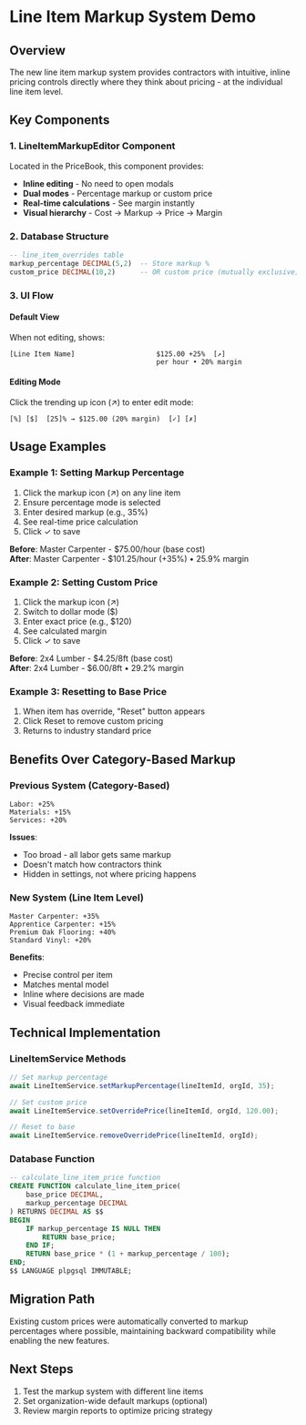 # Line Item Markup System Demo

## Overview
The new line item markup system provides contractors with intuitive, inline pricing controls directly where they think about pricing - at the individual line item level.

## Key Components

### 1. LineItemMarkupEditor Component
Located in the PriceBook, this component provides:
- **Inline editing** - No need to open modals
- **Dual modes** - Percentage markup or custom price
- **Real-time calculations** - See margin instantly
- **Visual hierarchy** - Cost → Markup → Price → Margin

### 2. Database Structure
```sql
-- line_item_overrides table
markup_percentage DECIMAL(5,2)  -- Store markup %
custom_price DECIMAL(10,2)      -- OR custom price (mutually exclusive)
```

### 3. UI Flow

#### Default View
When not editing, shows:
```
[Line Item Name]                    $125.00 +25%  [↗]
                                    per hour • 20% margin
```

#### Editing Mode
Click the trending up icon (↗) to enter edit mode:
```
[%] [$]  [25]% → $125.00 (20% margin)  [✓] [✗]
```

## Usage Examples

### Example 1: Setting Markup Percentage
1. Click the markup icon (↗) on any line item
2. Ensure percentage mode is selected
3. Enter desired markup (e.g., 35%)
4. See real-time price calculation
5. Click ✓ to save

**Before**: Master Carpenter - $75.00/hour (base cost)  
**After**: Master Carpenter - $101.25/hour (+35%) • 25.9% margin

### Example 2: Setting Custom Price
1. Click the markup icon (↗)
2. Switch to dollar mode ($)
3. Enter exact price (e.g., $120)
4. See calculated margin
5. Click ✓ to save

**Before**: 2x4 Lumber - $4.25/8ft (base cost)  
**After**: 2x4 Lumber - $6.00/8ft • 29.2% margin

### Example 3: Resetting to Base Price
1. When item has override, "Reset" button appears
2. Click Reset to remove custom pricing
3. Returns to industry standard price

## Benefits Over Category-Based Markup

### Previous System (Category-Based)
```
Labor: +25%
Materials: +15%
Services: +20%
```
**Issues**: 
- Too broad - all labor gets same markup
- Doesn't match how contractors think
- Hidden in settings, not where pricing happens

### New System (Line Item Level)
```
Master Carpenter: +35%
Apprentice Carpenter: +15%
Premium Oak Flooring: +40%
Standard Vinyl: +20%
```
**Benefits**:
- Precise control per item
- Matches mental model
- Inline where decisions are made
- Visual feedback immediate

## Technical Implementation

### LineItemService Methods
```typescript
// Set markup percentage
await LineItemService.setMarkupPercentage(lineItemId, orgId, 35);

// Set custom price
await LineItemService.setOverridePrice(lineItemId, orgId, 120.00);

// Reset to base
await LineItemService.removeOverridePrice(lineItemId, orgId);
```

### Database Function
```sql
-- calculate_line_item_price function
CREATE FUNCTION calculate_line_item_price(
    base_price DECIMAL,
    markup_percentage DECIMAL
) RETURNS DECIMAL AS $$
BEGIN
    IF markup_percentage IS NULL THEN
        RETURN base_price;
    END IF;
    RETURN base_price * (1 + markup_percentage / 100);
END;
$$ LANGUAGE plpgsql IMMUTABLE;
```

## Migration Path
Existing custom prices were automatically converted to markup percentages where possible, maintaining backward compatibility while enabling the new features.

## Next Steps
1. Test the markup system with different line items
2. Set organization-wide default markups (optional)
3. Review margin reports to optimize pricing strategy